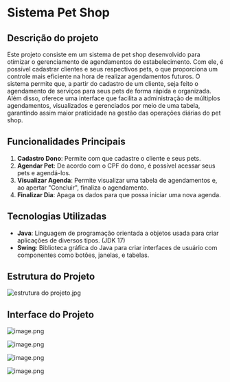 # Sistema Pet Shop

## Descrição do projeto

Este projeto consiste em um sistema de pet shop desenvolvido para otimizar o gerenciamento de agendamentos do estabelecimento. Com ele, é possível cadastrar clientes e seus respectivos pets, o que proporciona um controle mais eficiente na hora de realizar agendamentos futuros. O sistema permite que, a partir do cadastro de um cliente, seja feito o agendamento de serviços para seus pets de forma rápida e organizada. Além disso, oferece uma interface que facilita a administração de múltiplos agendamentos, visualizados e gerenciados por meio de uma tabela, garantindo assim maior praticidade na gestão das operações diárias do pet shop.

## Funcionalidades Principais



1. **Cadastro Dono**: Permite com que cadastre o cliente e seus pets.
2. **Agendar Pet**: De acordo com o CPF do dono, é possível acessar seus pets e agendá-los.
3. **Visualizar Agenda**: Permite visualizar uma tabela de agendamentos e, ao apertar "Concluir", finaliza o agendamento.
4. **Finalizar Dia**: Apaga os dados para que possa iniciar uma nova agenda.

## Tecnologias Utilizadas


- **Java**: Linguagem de programação orientada a objetos usada para criar aplicações de diversos tipos. (JDK 17)
- **Swing**: Biblioteca gráfica do Java para criar interfaces de usuário com componentes como botões, janelas, e tabelas.

## Estrutura do Projeto

![estrutura do projeto.jpg](D:\Users\Lipinho\Desktop\ProjetoPOO\estrutura_do_projeto.jpg)

## Interface do Projeto

![image.png](https://imgur.com/ekYLbcn)

![image.png](https://imgur.com/Aap1SXK)

![image.png](https://imgur.com/mjb3poj)

![image.png](https://imgur.com/g1Cdsa8)

